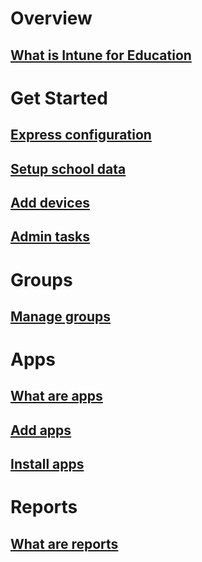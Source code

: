 # Overview
## [What is Intune for Education](overview/overview-intune-education.md)
# Get Started
## [Express configuration](get-started/setup.md)
## [Setup school data](get-started/school-data-service.md)
## [Add devices](get-started/add-devices.md)
## [Admin tasks](get-started/admin-tasks.md)
# Groups
## [Manage groups](groups/groups-intune-education.md)
# Apps
## [What are apps](apps/apps-intune-education.md)
## [Add apps](apps/add-apps.md)
## [Install apps](apps/install-apps.md)
# Reports
## [What are reports](reports/reports-intune-education.md)
